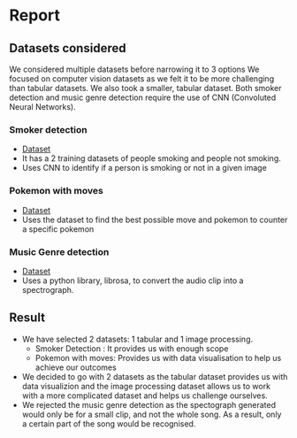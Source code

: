 # Report
## Datasets considered
We considered multiple datasets before narrowing it to 3 options We focused on computer vision datasets as we felt it to be more challenging than tabular datasets. We also took a smaller, tabular dataset.
Both smoker detection and music genre detection require the use of CNN (Convoluted Neural Networks).

### Smoker detection
- [Dataset](https://www.kaggle.com/datasets/vitaminc/cigarette-smoker-detection)
- It has a 2 training datasets of people smoking and people not smoking.
- Uses CNN to identify if a person is smoking or not in a given image

### Pokemon with moves
- [Dataset](https://www.kaggle.com/datasets/csobral/pokemon-gen-vii-pokedex)
- Uses the dataset to find the best possible move and pokemon to counter a specific pokemon

### Music Genre detection
- [Dataset](https://www.kaggle.com/datasets/ahemateja19bec1025/musicgenerationdataset)
- Uses a python library, librosa, to convert the audio clip into a spectrograph.

## Result
- We have selected 2 datasets: 1 tabular and 1 image processing.
	- Smoker Detection : It provides us with enough scope 
	- Pokemon with moves: Provides us with data visualisation to help us achieve our outcomes
- We decided to go with 2 datasets as the tabular dataset provides us with data visualizion and the image processing dataset allows us to work with a more complicated dataset and helps us challenge ourselves.
- We rejected the music genre detection as the spectograph generated would only be for a small clip, and not the whole song. As a result, only a certain part of the song would be recognised.
